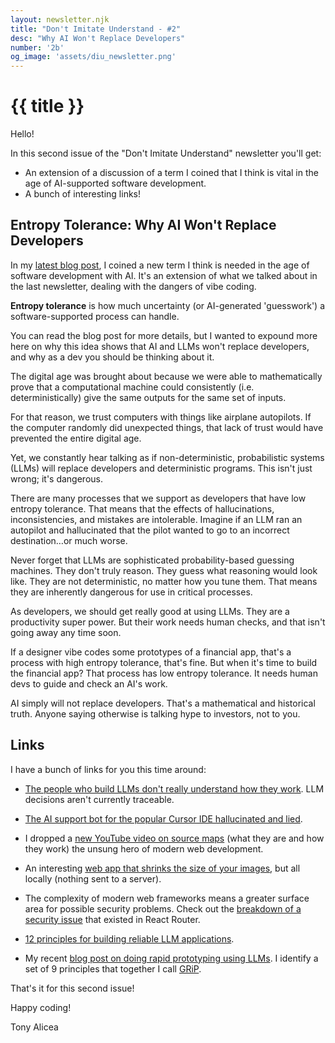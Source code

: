 ```yaml
---
layout: newsletter.njk
title: "Don't Imitate Understand - #2"
desc: "Why AI Won't Replace Developers"
number: '2b'
og_image: 'assets/diu_newsletter.png'
---
```

# {{ title }}

Hello!
 
In this second issue of the "Don't Imitate Understand" newsletter you'll get:

- An extension of a discussion of a term I coined that I think is vital in the age of AI-supported software development.
- A bunch of interesting links!

## Entropy Tolerance: Why AI Won't Replace Developers

In my [latest blog post](https://tonyalicea.dev/blog/entropy-tolerance-ai/), I coined a new term I think is needed in the age of software development with AI. It's an extension of what we talked about in the last newsletter, dealing with the dangers of vibe coding.
 
**Entropy tolerance** is how much uncertainty (or AI-generated 'guesswork') a software-supported process can handle.
 
You can read the blog post for more details, but I wanted to expound more here on why this idea shows that AI and LLMs won't replace developers, and why as a dev you should be thinking about it.
 
The digital age was brought about because we were able to mathematically prove that a computational machine could consistently (i.e. deterministically) give the same outputs for the same set of inputs.
 
For that reason, we trust computers with things like airplane autopilots. If the computer randomly did unexpected things, that lack of trust would have prevented the entire digital age.
 
Yet, we constantly hear talking as if non-deterministic, probabilistic systems (LLMs) will replace developers and deterministic programs. This isn't just wrong; it's dangerous.
 
There are many processes that we support as developers that have low entropy tolerance. That means that the effects of hallucinations, inconsistencies, and mistakes are intolerable. Imagine if an LLM ran an autopilot and hallucinated that the pilot wanted to go to an incorrect destination…or much worse.
 
Never forget that LLMs are sophisticated probability-based guessing machines. They don't truly reason. They guess what reasoning would look like. They are not deterministic, no matter how you tune them. That means they are inherently dangerous for use in critical processes.
 
As developers, we should get really good at using LLMs. They are a productivity super power. But their work needs human checks, and that isn't going away any time soon.
 
If a designer vibe codes some prototypes of a financial app, that's a process with high entropy tolerance, that's fine. But when it's time to build the financial app? That process has low entropy tolerance. It needs human devs to guide and check an AI's work.
 
AI simply will not replace developers. That's a mathematical and historical truth. Anyone saying otherwise is talking hype to investors, not to you.

## Links

I have a bunch of links for you this time around:

- [The people who build LLMs don't really understand how they work](https://www.anthropic.com/research/tracing-thoughts-language-model). LLM decisions aren't currently traceable.

- [The AI support bot for the popular Cursor IDE hallucinated and lied](https://www.theregister.com/2025/04/18/cursor_ai_support_bot_lies/).
- I dropped a [new YouTube video on source maps](https://youtu.be/9LKJ2pbrAlE?si=LtMeyNK0fU4VXV4S) (what they are and how they work) the unsung hero of modern web development.
- An interesting [web app that shrinks the size of your images](https://squoosh.app), but all locally (nothing sent to a server).
- The complexity of modern web frameworks means a greater surface area for possible security problems. Check out the [breakdown of a security issue](https://zhero-web-sec.github.io/research-and-things/react-router-and-the-remixed-path) that existed in React Router.
- [12 principles for building reliable LLM applications](https://github.com/humanlayer/12-factor-agents).
- My recent [blog post on doing rapid prototyping using LLMs](https://tonyalicea.dev/blog/grip-generative-rapid-prototyping/). I identify a set of 9 principles that together I call [GRiP](https://tonyalicea.dev/blog/grip-generative-rapid-prototyping/).
 
That's it for this second issue!
 
Happy coding!
 
Tony Alicea
